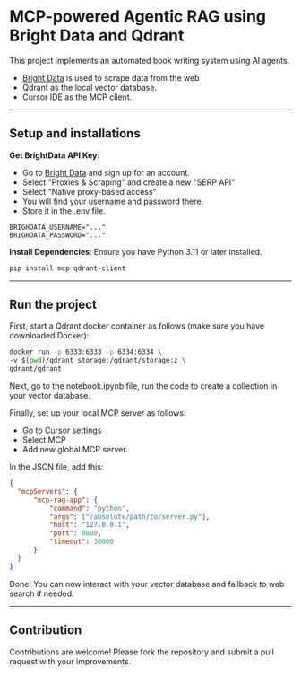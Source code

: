 # MCP-powered Agentic RAG using Bright Data and Qdrant

This project implements an automated book writing system using AI agents.
- [Bright Data](https://brdta.com/dailydoseofds) is used to scrape data from the web
- Qdrant as the local vector database.
- Cursor IDE as the MCP client.


---
## Setup and installations

**Get BrightData API Key**:
- Go to [Bright Data](https://brdta.com/dailydoseofds) and sign up for an account.
- Select "Proxies & Scraping" and create a new "SERP API"
- Select "Native proxy-based access"
- You will find your username and password there.
- Store it in the .env file.

```
BRIGHDATA_USERNAME="..."
BRIGHDATA_PASSWORD="..."
```

**Install Dependencies**:
   Ensure you have Python 3.11 or later installed.
   ```bash
   pip install mcp qdrant-client
   ```

---

## Run the project

First, start a Qdrant docker container as follows (make sure you have downloaded Docker):

   ```bash
   docker run -p 6333:6333 -p 6334:6334 \
   -v $(pwd)/qdrant_storage:/qdrant/storage:z \
   qdrant/qdrant
   ```

Next, go to the notebook.ipynb file, run the code to create a collection in your vector database.

Finally, set up your local MCP server as follows:
- Go to Cursor settings
- Select MCP 
- Add new global MCP server.

In the JSON file, add this:
```json
{
  "mcpServers": {
      "mcp-rag-app": {
          "command": "python",
          "args": ["/absolute/path/to/server.py"],
          "host": "127.0.0.1",
          "port": 8080,
          "timeout": 30000
      }
  }
}
```

Done! You can now interact with your vector database and fallback to web search if needed.


---

## Contribution

Contributions are welcome! Please fork the repository and submit a pull request with your improvements.
